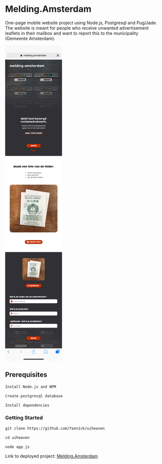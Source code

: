 # Melding.Amsterdam

One-page mobile website project using Node.js, Postgresql and Pug/Jade. The website is meant for people who receive unwanted advertisement leaflets in their mailbox and want to report this to the municipality (Gemeente Amsterdam).

![alt text](https://github.com/Yann1ck/uiheaven/blob/master/public/images/LandingPage_OVERVIEW_02012018.png "Melding.Amsterdam Website")



## Prerequisites

```
Install Node.js and NPM
```

```
Create postgresql database
```

```
Install dependencies
```

### Getting Started
```
git clone https://github.com/Yann1ck/uiheaven
```

```
cd uiheaven
```

```
node app.js
```

Link to deployed project: <a href="https://melding-amsterdam.yannickvisbeek.com">Melding.Amsterdam</a>


